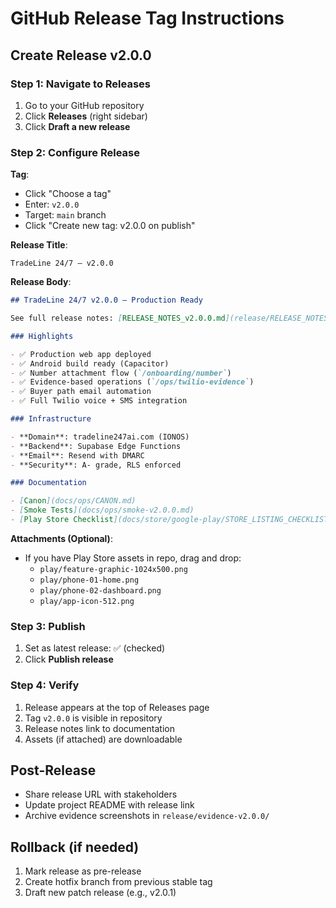# GitHub Release Tag Instructions

## Create Release v2.0.0

### Step 1: Navigate to Releases

1. Go to your GitHub repository
2. Click **Releases** (right sidebar)
3. Click **Draft a new release**

### Step 2: Configure Release

**Tag**:
- Click "Choose a tag"
- Enter: `v2.0.0`
- Target: `main` branch
- Click "Create new tag: v2.0.0 on publish"

**Release Title**:
```
TradeLine 24/7 — v2.0.0
```

**Release Body**:
```markdown
## TradeLine 24/7 v2.0.0 — Production Ready

See full release notes: [RELEASE_NOTES_v2.0.0.md](release/RELEASE_NOTES_v2.0.0.md)

### Highlights

- ✅ Production web app deployed
- ✅ Android build ready (Capacitor)
- ✅ Number attachment flow (`/onboarding/number`)
- ✅ Evidence-based operations (`/ops/twilio-evidence`)
- ✅ Buyer path email automation
- ✅ Full Twilio voice + SMS integration

### Infrastructure

- **Domain**: tradeline247ai.com (IONOS)
- **Backend**: Supabase Edge Functions
- **Email**: Resend with DMARC
- **Security**: A- grade, RLS enforced

### Documentation

- [Canon](docs/ops/CANON.md)
- [Smoke Tests](docs/ops/smoke-v2.0.0.md)
- [Play Store Checklist](docs/store/google-play/STORE_LISTING_CHECKLIST.md)
```

**Attachments (Optional)**:
- If you have Play Store assets in repo, drag and drop:
  - `play/feature-graphic-1024x500.png`
  - `play/phone-01-home.png`
  - `play/phone-02-dashboard.png`
  - `play/app-icon-512.png`

### Step 3: Publish

1. Set as latest release: ✅ (checked)
2. Click **Publish release**

### Step 4: Verify

1. Release appears at the top of Releases page
2. Tag `v2.0.0` is visible in repository
3. Release notes link to documentation
4. Assets (if attached) are downloadable

## Post-Release

- Share release URL with stakeholders
- Update project README with release link
- Archive evidence screenshots in `release/evidence-v2.0.0/`

## Rollback (if needed)

1. Mark release as pre-release
2. Create hotfix branch from previous stable tag
3. Draft new patch release (e.g., v2.0.1)
